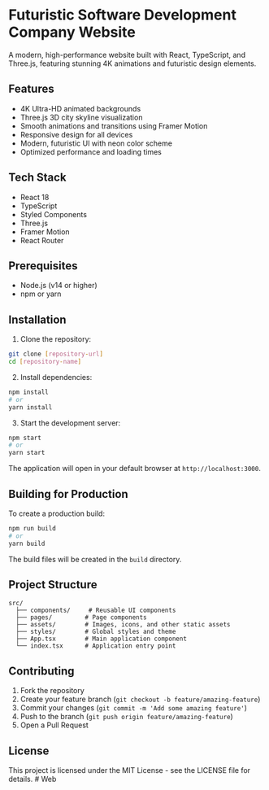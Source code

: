 # Futuristic Software Development Company Website

A modern, high-performance website built with React, TypeScript, and Three.js, featuring stunning 4K animations and futuristic design elements.

## Features

- 4K Ultra-HD animated backgrounds
- Three.js 3D city skyline visualization
- Smooth animations and transitions using Framer Motion
- Responsive design for all devices
- Modern, futuristic UI with neon color scheme
- Optimized performance and loading times

## Tech Stack

- React 18
- TypeScript
- Styled Components
- Three.js
- Framer Motion
- React Router

## Prerequisites

- Node.js (v14 or higher)
- npm or yarn

## Installation

1. Clone the repository:
```bash
git clone [repository-url]
cd [repository-name]
```

2. Install dependencies:
```bash
npm install
# or
yarn install
```

3. Start the development server:
```bash
npm start
# or
yarn start
```

The application will open in your default browser at `http://localhost:3000`.

## Building for Production

To create a production build:

```bash
npm run build
# or
yarn build
```

The build files will be created in the `build` directory.

## Project Structure

```
src/
  ├── components/     # Reusable UI components
  ├── pages/         # Page components
  ├── assets/        # Images, icons, and other static assets
  ├── styles/        # Global styles and theme
  ├── App.tsx        # Main application component
  └── index.tsx      # Application entry point
```

## Contributing

1. Fork the repository
2. Create your feature branch (`git checkout -b feature/amazing-feature`)
3. Commit your changes (`git commit -m 'Add some amazing feature'`)
4. Push to the branch (`git push origin feature/amazing-feature`)
5. Open a Pull Request

## License

This project is licensed under the MIT License - see the LICENSE file for details. #   W e b  
 